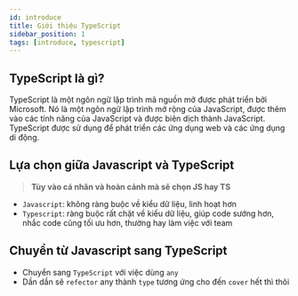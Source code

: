 ```yaml
---
id: introduce
title: Giới thiệu TypeScript
sidebar_position: 1
tags: [introduce, typescript]
---
```


## TypeScript là gì?

TypeScript là một ngôn ngữ lập trình mã nguồn mở được phát triển bởi Microsoft. Nó là một ngôn ngữ lập trình mở rộng của JavaScript, được thêm vào các tính năng của JavaScript và được biên dịch thành JavaScript. TypeScript được sử dụng để phát triển các ứng dụng web và các ứng dụng di động.

## Lựa chọn giữa Javascript và TypeScript

> **Tùy vào cá nhân và hoàn cảnh mà sẽ chọn JS hay TS**

-   `Javascript`: không ràng buộc về kiểu dữ liệu, linh hoạt hơn
-   `Typescript`: ràng buộc rất chặt về kiểu dữ liệu, giúp code sướng hơn, nhắc code cũng tối ưu hơn, thường hay làm việc với team

## Chuyển từ Javascript sang TypeScript

-   Chuyển sang `TypeScript` với việc dùng `any`
-   Dần dần sẽ `refector` any thành `type` tương ứng cho đến `cover` hết thì thôi
